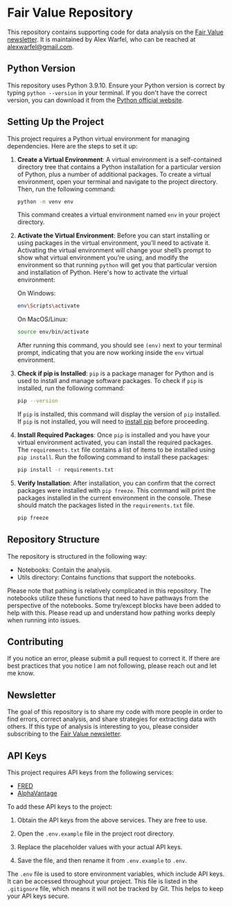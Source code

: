 # Fair Value Repository

This repository contains supporting code for data analysis on the [Fair Value newsletter](https://www.alexwarfel.com/). It is maintained by Alex Warfel, who can be reached at alexwarfel@gmail.com.

## Python Version

This repository uses Python 3.9.10. Ensure your Python version is correct by typing `python --version` in your terminal. If you don't have the correct version, you can download it from the [Python official website](https://www.python.org/downloads/).

## Setting Up the Project

This project requires a Python virtual environment for managing dependencies. Here are the steps to set it up:

1. **Create a Virtual Environment**: A virtual environment is a self-contained directory tree that contains a Python installation for a particular version of Python, plus a number of additional packages. To create a virtual environment, open your terminal and navigate to the project directory. Then, run the following command:

   ```bash
   python -m venv env
   ```

   This command creates a virtual environment named `env` in your project directory.

2. **Activate the Virtual Environment**: Before you can start installing or using packages in the virtual environment, you’ll need to activate it. Activating the virtual environment will change your shell’s prompt to show what virtual environment you’re using, and modify the environment so that running `python` will get you that particular version and installation of Python. Here's how to activate the virtual environment:

   On Windows:

   ```bash
   env\Scripts\activate
   ```

   On MacOS/Linux:

   ```bash
   source env/bin/activate
   ```

   After running this command, you should see `(env)` next to your terminal prompt, indicating that you are now working inside the `env` virtual environment.

3. **Check if pip is Installed**: `pip` is a package manager for Python and is used to install and manage software packages. To check if `pip` is installed, run the following command:

   ```bash
   pip --version
   ```

   If `pip` is installed, this command will display the version of `pip` installed. If `pip` is not installed, you will need to [install pip](https://pip.pypa.io/en/stable/installation/) before proceeding.

4. **Install Required Packages**: Once `pip` is installed and you have your virtual environment activated, you can install the required packages. The `requirements.txt` file contains a list of items to be installed using `pip install`. Run the following command to install these packages:

   ```bash
   pip install -r requirements.txt
   ```

5. **Verify Installation**: After installation, you can confirm that the correct packages were installed with `pip freeze`. This command will print the packages installed in the current environment in the console. These should match the packages listed in the `requirements.txt` file.

   ```bash
   pip freeze
   ```

## Repository Structure

The repository is structured in the following way:

- Notebooks: Contain the analysis.
- Utils directory: Contains functions that support the notebooks.

Please note that pathing is relatively complicated in this repository. The notebooks utilize these functions that need to have pathways from the perspective of the notebooks. Some try/except blocks have been added to help with this. Please read up and understand how pathing works deeply when running into issues.

## Contributing

If you notice an error, please submit a pull request to correct it. If there are best practices that you notice I am not following, please reach out and let me know.

## Newsletter

The goal of this repository is to share my code with more people in order to find errors, correct analysis, and share strategies for extracting data with others. If this type of analysis is interesting to you, please consider subscribing to the [Fair Value newsletter](https://www.alexwarfel.com/).

## API Keys

This project requires API keys from the following services:

- [FRED](https://fred.stlouisfed.org/docs/api/api_key.html)
- [AlphaVantage](https://www.alphavantage.co/)

To add these API keys to the project:

1. Obtain the API keys from the above services. They are free to use.

2. Open the `.env.example` file in the project root directory.

3. Replace the placeholder values with your actual API keys.

4. Save the file, and then rename it from `.env.example` to `.env`.

The `.env` file is used to store environment variables, which include API keys. It can be accessed throughout your project. This file is listed in the `.gitignore` file, which means it will not be tracked by Git. This helps to keep your API keys secure.
